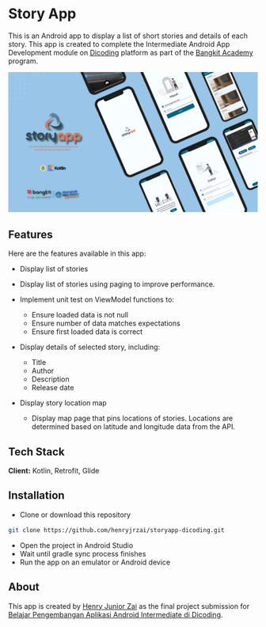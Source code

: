# **Story App**

This is an Android app to display a list of short stories and details of each story. This app is created to complete the Intermediate Android App Development module on [Dicoding](https://www.dicoding.com/) platform as part of the [Bangkit Academy](https://grow.google/intl/id_id/bangkit/?tab=machine-learning) program.

![App Screenshot](https://raw.githubusercontent.com/henryjrzai/storyapp-dicoding/main/app/src/main/res/drawable/Banner.png)

## Features

Here are the features available in this app:
- Display list of stories

- Display list of stories using paging to improve performance. 

- Implement unit test on ViewModel functions to:
  - Ensure loaded data is not null
  - Ensure number of data matches expectations
  - Ensure first loaded data is correct

- Display details of selected story, including:
  - Title
  - Author
  - Description
  - Release date

- Display story location map
  - Display map page that pins locations of stories. Locations are determined based on latitude and longitude data from the API.

## Tech Stack
**Client:** Kotlin, Retrofit, Glide

## Installation
- Clone or download this repository
```bash
git clone https://github.com/henryjrzai/storyapp-dicoding.git
```
- Open the project in Android Studio
- Wait until gradle sync process finishes
- Run the app on an emulator or Android device

## About
This app is created by [Henry Junior Zai](https://github.com/henryjrzai) as the final project submission for [Belajar Pengembangan Aplikasi Android Intermediate di Dicoding](https://www.dicoding.com/academies/352).

